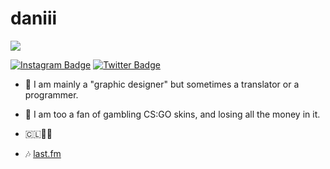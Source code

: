 # daniii
![](https://komarev.com/ghpvc/?username=dzndani&color=2596be)

[![Instagram Badge](https://img.shields.io/badge/-Instagram-e4405f?style=flat-square&logo=Instagram&logoColor=white)](https://instagram.com/dzndani/)
[![Twitter Badge](https://img.shields.io/badge/-Twitter-00acee?style=flat-square&logo=Twitter&logoColor=white)](https://twitter.com/deneevs)


* 💫 I am mainly a "graphic designer" but sometimes a translator or a programmer.

* 🎰 I am too a fan of gambling CS:GO skins, and losing all the money in it.

* 🇨🇱🏳️‍⚧️

* 🎶 [last.fm](https://www.last.fm/user/DznDani)

